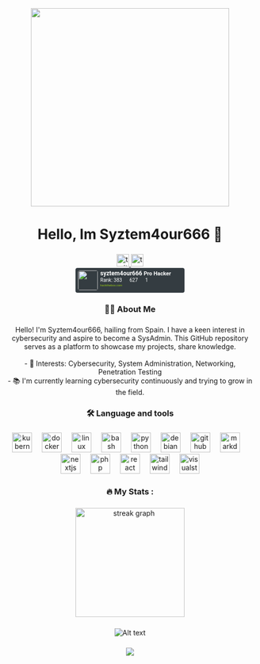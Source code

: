 <div align="center">
  <img height="400" src="https://media4.giphy.com/media/v1.Y2lkPTc5MGI3NjExd2JmbDhweWtjeTFmOGR1eXV3czA0bXl0b2Ywcm53MWE4Mmt5ZDkybiZlcD12MV9pbnRlcm5hbF9naWZfYnlfaWQmY3Q9Zw/U4FkC2VqpeNRHjTDQ5/giphy.gif"  />
</div>

###

<h1 align="center">Hello, Im Syztem4our666 👋</h1>

###

<div align="center">
  <a href="https://twitter.com/syztem4our666" target="_blank">
    <img src="https://img.shields.io/static/v1?message=Twitter&logo=twitter&label=&color=1DA1F2&logoColor=white&labelColor=&style=for-the-badge" height="25" alt="twitter logo"  />
  </a>
  <a href="https://tryhackme.com/p/syztem4our666" target="_blank">
    <img src="https://img.shields.io/static/v1?message=TryHackMe&logo=tryhackme&label=&color=88cc14&logoColor=white&labelColor=&style=for-the-badge" height="25" alt="tryhackme logo"  />
  </a>
<div style="width: 220px; height: 50px; background-color: #343c41; border-radius: 4px; text-align: left; background-image: url(https://www.hackthebox.com/images/icon20.png); background-position: right 5px bottom 5px; background-repeat: no-repeat;">
    <div style="width: 40px; height: 40px; border-radius: 4px; float: left; margin-top: 5px; margin-left: 5px;">
        <img style="width: 40px; height: 40px; border-radius: 4px;" src="https://www.hackthebox.com/storage/avatars/4b77c021050b23aa7c2bf30015d7977f.png">
    </div>
    <div style="float: left; height: 40px; padding-left: 5px; margin-top: 5px;">
        <p style="font-family: 'Roboto', monospace; color: #ffffff; font-size: 12px; font-weight: bold; line-height: 12px; margin: 0; padding: 0;">syztem4our666 <span style="color: #ffffff; font-size: 11px;">Pro Hacker</span></p>
        <p style="font-family: 'Roboto', monospace; color: #ffffff; font-size: 10px; line-height: 10px; margin: 0; padding: 0;">Rank: 383 <img src="https://www.hackthebox.com/images/screenshot.png" style="width: 10px; height: 10px;"> 627 <img src="https://www.hackthebox.com/images/star.png" style="width: 10px; height: 10px;"> 1</p>
        <p style="font-family: 'Roboto', monospace; color: #ffffff; font-size: 10px; line-height: 10px; margin: 0; padding: 0;"><a href="https://www.hackthebox.com" style="color: #9acc14; font-size: 0.6em; text-decoration: none;">hackthebox.com</a></p>
    </div>
</div>


###

<h3 align="center">👩‍💻  About Me</h3>

###

<p align="center">Hello! I'm Syztem4our666, hailing from Spain. I have a keen interest in cybersecurity and aspire to become a SysAdmin. This GitHub repository serves as a platform to showcase my projects, share knowledge.<br><br>- 🔭 Interests: Cybersecurity, System Administration, Networking, Penetration Testing<br>- 📚 I'm currently learning cybersecurity continuously and trying to grow in the field.</p>

###

<h3 align="center">🛠 Language and tools</h3>

###

<div align="center">
  <img src="https://cdn.jsdelivr.net/gh/devicons/devicon/icons/kubernetes/kubernetes-plain.svg" height="40" alt="kubernetes logo"  />
  <img width="12" />
  <img src="https://cdn.jsdelivr.net/gh/devicons/devicon/icons/docker/docker-plain-wordmark.svg" height="40" alt="docker logo"  />
  <img width="12" />
  <img src="https://cdn.jsdelivr.net/gh/devicons/devicon/icons/linux/linux-original.svg" height="40" alt="linux logo"  />
  <img width="12" />
  <img src="https://cdn.jsdelivr.net/gh/devicons/devicon/icons/bash/bash-original.svg" height="40" alt="bash logo"  />
  <img width="12" />
  <img src="https://cdn.jsdelivr.net/gh/devicons/devicon/icons/python/python-original.svg" height="40" alt="python logo"  />
  <img width="12" />
  <img src="https://cdn.jsdelivr.net/gh/devicons/devicon/icons/debian/debian-original.svg" height="40" alt="debian logo"  />
  <img width="12" />
  <img src="https://cdn.jsdelivr.net/gh/devicons/devicon/icons/github/github-original.svg" height="40" alt="github logo"  />
  <img width="12" />
  <img src="https://cdn.jsdelivr.net/gh/devicons/devicon/icons/markdown/markdown-original.svg" height="40" alt="markdown logo"  />
  <img width="12" />
  <img src="https://cdn.jsdelivr.net/gh/devicons/devicon/icons/nextjs/nextjs-original.svg" height="40" alt="nextjs logo"  />
  <img width="12" />
  <img src="https://cdn.jsdelivr.net/gh/devicons/devicon/icons/php/php-original.svg" height="40" alt="php logo"  />
  <img width="12" />
  <img src="https://cdn.jsdelivr.net/gh/devicons/devicon/icons/react/react-original.svg" height="40" alt="react logo"  />
  <img width="12" />
  <img src="https://cdn.jsdelivr.net/gh/devicons/devicon/icons/tailwindcss/tailwindcss-original-wordmark.svg" height="40" alt="tailwindcss logo"  />
  <img width="12" />
  <img src="https://cdn.jsdelivr.net/gh/devicons/devicon/icons/visualstudio/visualstudio-plain.svg" height="40" alt="visualstudio logo"  />
</div>

###

<h3 align="center">🔥   My Stats :</h3>

###

<div align="center">
  <img src="https://streak-stats.demolab.com?user=syztem4our666&locale=en&mode=daily&theme=aura&hide_border=false&border_radius=5&order=3" height="220" alt="streak graph"  />
</div>

###
<div align="center">
  <img src="https://spotify-recently-played-readme.vercel.app/api?user=313tpfuqh6sjjlcrouziivsm4opa" alt="Alt text" />
</div>




###

<div align="center">
  <img src="https://visitor-badge.laobi.icu/badge?page_id=syztem4our666.syztem4our666&"  />
</div>

###
